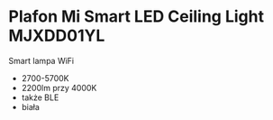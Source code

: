 # Plafon Mi Smart LED Ceiling Light MJXDD01YL
Smart lampa WiFi
* 2700-5700K
* 2200lm przy 4000K
* także BLE
* biała